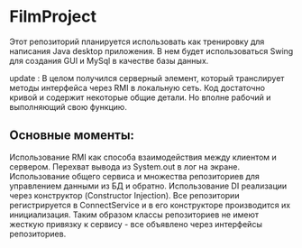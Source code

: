 # FilmProject

Этот репозиторий планируется использовать как тренировку для написания Java desktop приложения. В нем будет использоваться Swing для создания GUI и MySql в качестве базы данных. 

update : В целом получился серверный элемент, который транслирует методы интерфейса через RMI в локальную сеть. Код достаточно кривой и содержит некоторые общие детали. Но вполне рабочий и выполняющий свою функцию. 

Основные моменты:
-----------------
Использование RMI как способа взаимодействия между клиентом и сервером.
Перехват вывода из System.out в лог на экране.
Использование общего сервиса и множества репозиториев для управлением данными из БД и обратно.
Использование DI реализации через конструктор (Constructor Injection). Все репозитории регистрируется в ConnectService и в его конструкторе производится их инициализация. Таким образом классы репозиториев не имеют жесткую привязку к сервису - все объявлено через интерфейсы репозиториев.
